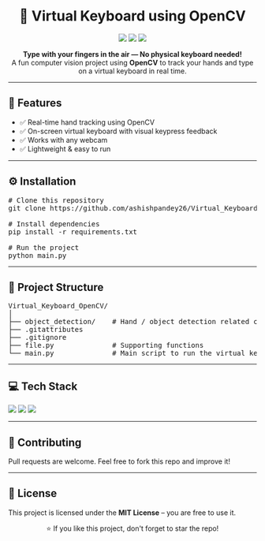 <h1 align="center">🎹 Virtual Keyboard using OpenCV</h1>

<p align="center">
  <img src="https://img.shields.io/badge/OpenCV-Computer%20Vision-blue?style=for-the-badge&logo=opencv" />
  <img src="https://img.shields.io/badge/Python-3.x-yellow?style=for-the-badge&logo=python" />
  <img src="https://img.shields.io/badge/License-MIT-green?style=for-the-badge" />
</p>

<p align="center">
  <b>Type with your fingers in the air — No physical keyboard needed!</b><br>
  A fun computer vision project using <b>OpenCV</b> to track your hands and type on a virtual keyboard in real time.
</p>

<hr>

<h2>🚀 Features</h2>
<ul>
  <li>✅ Real-time hand tracking using OpenCV</li>
  <li>✅ On-screen virtual keyboard with visual keypress feedback</li>
  <li>✅ Works with any webcam</li>
  <li>✅ Lightweight & easy to run</li>
</ul>

<hr>

<h2>⚙️ Installation</h2>

<pre>
# Clone this repository
git clone https://github.com/ashishpandey26/Virtual_Keyboard_OpenCV.git

# Install dependencies
pip install -r requirements.txt

# Run the project
python main.py
</pre>

<hr>

<h2>📂 Project Structure</h2>
<pre>
Virtual_Keyboard_OpenCV/
│
├── object_detection/    # Hand / object detection related code
├── .gitattributes
├── .gitignore
├── file.py              # Supporting functions
└── main.py              # Main script to run the virtual keyboard
</pre>

<hr>

<h2>💻 Tech Stack</h2>
<p align="left">
  <img src="https://img.shields.io/badge/Python-3776AB?style=for-the-badge&logo=python&logoColor=white"/>
  <img src="https://img.shields.io/badge/OpenCV-27338e?style=for-the-badge&logo=opencv&logoColor=white"/>
  <img src="https://img.shields.io/badge/Numpy-013243?style=for-the-badge&logo=numpy&logoColor=white"/>
</p>

<hr>

<h2>🤝 Contributing</h2>
<p>Pull requests are welcome. Feel free to fork this repo and improve it!</p>

<hr>

<h2>📜 License</h2>
<p>This project is licensed under the <b>MIT License</b> – you are free to use it.</p>

<p align="center">⭐ If you like this project, don't forget to star the repo!</p>
